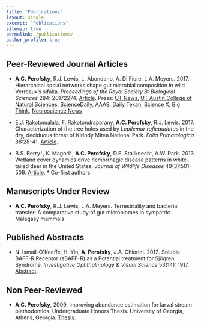 ```yaml
---
title: "Publications"
layout: single
excerpt: "Publications"
sitemap: true
permalink: /publications/
author_profile: true
---
```

## Peer-Reviewed Journal Articles
- **A.C. Perofsky**, R.J. Lewis, L. Abondano, A. Di Fiore, L.A. Meyers. 2017. Hierarchical social networks shape gut microbial composition in wild Verreaux’s sifaka. _Proceedings of the Royal Society B: Biological Sciences_ 284: 20172274. [Article](http://rspb.royalsocietypublishing.org/content/284/1868/20172274).
	Press: [UT News](https://news.utexas.edu/2017/12/07/gut-microbiome-influenced-heavily-by-social-circles), [UT Austin College of Natural Sciences](https://cns.utexas.edu/news/gut-microbiome-influenced-heavily-by-social-circles-in-lemurs-ut-study-says), [ScienceDaily](https://www.sciencedaily.com/releases/2017/12/171206090701.htm), [AAAS](https://www.eurekalert.org/pub_releases/2017-12/uota-gmi120517.php), [Daily Texan](https://www.dailytexanonline.com/2018/03/27/little-leaping-lemurs%E2%80%99-social-lives-influence-what-bacteria-is-found-in-their-digestive), [Science X](https://phys.org/news/2017-12-lemurs-gut-microbiomes-heavily-social.html), [Big Think](http://bigthink.com/21st-century-spirituality/gut-microbiome-health-linked-to-social-circles), [Neuroscience News](http://neurosciencenews.com/microbiome-social-circle-8120/)

- E.J. Rakotomalala, F. Rakotondraparany, **A.C. Perofsky**, R.J. Lewis. 2017. Characterization of the tree holes used by _Lepilemur ruficaudatus_ in the dry, deciduous forest of Kirindy Mitea National Park. _Folia Primatologica_ 88:28-41. [Article](http://www.karger.com/Article/Abstract/464406).

- B.S. Berry†, K. Magori†, **A.C. Perofsky**, D.E. Stallknecht, A.W. Park. 2013. Wetland cover dynamics drive hemorrhagic disease patterns in white-tailed deer in the United States. _Journal of Wildlife Diseases_ 49(3):501-509. [Article](http://www.jwildlifedis.org/doi/10.7589/2012-11-283). † Co-first authors

## Manuscripts Under Review 
- **A.C. Perofsky**, R.J. Lewis, L.A. Meyers. Terrestriality and bacterial transfer: A comparative study of gut microbiomes in sympatric Malagasy mammals.  

## Published Abstracts
- N. Ismail-O'Keeffe, H. Yin, **A. Perofsky**, J.A. Chiorini. 2012. Soluble BAFF-R Receptor (sBAFF-R) as a Potential treatment for Sjögren Syndrome. _Investigative Ophthalmology & Visual Science_ 53(14): 1917. [Abstract](http://iovs.arvojournals.org/article.aspx?articleid=2351891). 

## Non Peer-Reviewed
- **A.C. Perofsky**, 2009. Improving abundance estimation for larval stream plethodontids. Undergraduate Honors Thesis. University of Georgia, Athens, Georgia. [Thesis](http://coweeta.uga.edu/publications/10966.pdf).
